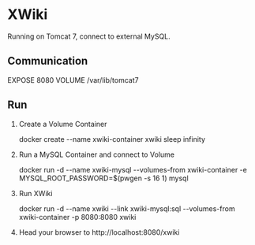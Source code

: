 # XWiki

Running on Tomcat 7, connect to external MySQL.

## Communication

EXPOSE 8080
VOLUME /var/lib/tomcat7

## Run

  1. Create a Volume Container

        docker create --name xwiki-container xwiki sleep infinity
  2. Run a MySQL Container and connect to Volume

        docker run -d --name xwiki-mysql --volumes-from xwiki-container -e MYSQL_ROOT_PASSWORD=$(pwgen -s 16 1) mysql
  3. Run XWiki

        docker run -d --name xwiki --link xwiki-mysql:sql --volumes-from xwiki-container -p 8080:8080 xwiki
  4. Head your browser to http://localhost:8080/xwiki
